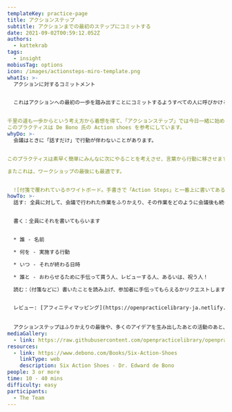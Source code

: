 ```yaml
---
templateKey: practice-page
title: アクションステップ
subtitle: アクションまでの最初のステップにコミットする
date: 2021-09-02T00:59:12.052Z
authors:
  - kattekrab
tags:
  - insight
mobiusTag: options
icon: /images/actionsteps-miro-template.png
whatIs: >-
  アクションに対するコミットメント


  これはアクションへの最初の一歩を踏み出すことにコミットするようすべての人に呼びかける共同プラクティスです。


千里の道も一歩からという考え方から着想を得て、「アクションステップ」では今日一緒に始める仕事を続けていく最初のステップをみんなに考えてさせます。
このプラクティスは De Bono 氏の Action shoes を参考にしています。
whyDo: >-
  会議はときに「話すだけ」で行動が伴わないことがあります。


このプラクティスは素早く簡単にみんなに次にやることを考えさせ、言葉から行動に移させます。

またこれは、ワークショップの最後にも最適です。


  ![付箋で覆われているホワイトボード。手書きで「Action Steps」と一番上に書いてある](/images/ActionSteps.jpg "Example of Action Steps in Action using sticky notes.")
howTo: >-
  話す: 全員に対して、会議で行われた作業をふりかえり、その作業をどのように会議後も続けるかを尋ねます。


  書く：全員にそれを書いてもらいます


  * 誰 - 名前

  * 何を - 実施する行動

  * いつ - それが終わる日時

  * 誰と - おわらせるために手伝って貰う人、レビューする人、あるいは、祝う人！

  読む：（付箋などに）書いたことを読み上げ、参加者に手伝ってもらえるかリクエストします


  レビュー: [アフィニティマッピング](https://openpracticelibrary-ja.netlify.app/practice/affinity-mapping/)  を使って、アクションステップを分類しまとめます。また、取るべきアクションがたくさんある場合は、何から始めるべきかをグループで最も重要だと思われるものに投票しなにから始めるべきか優先順位をつけても良いでしょう。
  
  
  アクションステップはふりかえりの最後や、多くのアイデアを生み出したあとの活動のあと、みんながどこから始めるべきか明確にしたいとき、次に何をやるべきかを決めたいときなどに役立つでしょう。
mediaGallery:
  - link: https://raw.githubusercontent.com/openpracticelibrary/openpracticelibrary/master/static/images/ActionSteps.jpg
resources:
  - link: https://www.debono.com/Books/Six-Action-Shoes
    linkType: web
    description: Six Action Shoes - Dr. Edward de Bono
people: 3 or more
time: 10 - 40 mins
difficulty: easy
participants:
  - The Team
---
```

